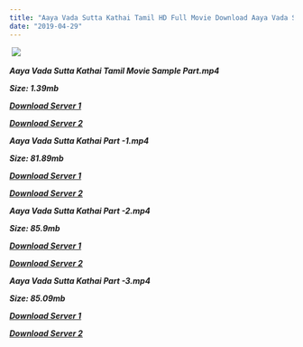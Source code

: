 ```yaml
---
title: "Aaya Vada Sutta Kathai Tamil HD Full Movie Download Aaya Vada Sutta Kathai Tamil HD Movie Download"
date: "2019-04-29"
---
```


 ![](https://images.moviebuff.com/5021c4a3-27f6-4650-9e6d-77dd44058308?w=1000)

**_Aaya Vada Sutta Kathai Tamil Movie Sample Part.mp4_**

**_Size: 1.39mb_**

**_[Download Server 1](http://s21.uptofiles.net//files/Tamil{18b9e36be58349bcedc591cb24b1d58373c4fcb8ec6c90ee99c2d93b5f4aedc9}202015{18b9e36be58349bcedc591cb24b1d58373c4fcb8ec6c90ee99c2d93b5f4aedc9}20Movies/Aaya{18b9e36be58349bcedc591cb24b1d58373c4fcb8ec6c90ee99c2d93b5f4aedc9}20Sutta{18b9e36be58349bcedc591cb24b1d58373c4fcb8ec6c90ee99c2d93b5f4aedc9}20Vada{18b9e36be58349bcedc591cb24b1d58373c4fcb8ec6c90ee99c2d93b5f4aedc9}20(2015){18b9e36be58349bcedc591cb24b1d58373c4fcb8ec6c90ee99c2d93b5f4aedc9}20DVDRip/Mp4{18b9e36be58349bcedc591cb24b1d58373c4fcb8ec6c90ee99c2d93b5f4aedc9}20HD/Aaya{18b9e36be58349bcedc591cb24b1d58373c4fcb8ec6c90ee99c2d93b5f4aedc9}20Sutta{18b9e36be58349bcedc591cb24b1d58373c4fcb8ec6c90ee99c2d93b5f4aedc9}20Vada{18b9e36be58349bcedc591cb24b1d58373c4fcb8ec6c90ee99c2d93b5f4aedc9}20DVDRip{18b9e36be58349bcedc591cb24b1d58373c4fcb8ec6c90ee99c2d93b5f4aedc9}20Sample.mp4)_**

**_[Download Server 2](http://s21.uptofiles.net//files/Tamil{18b9e36be58349bcedc591cb24b1d58373c4fcb8ec6c90ee99c2d93b5f4aedc9}202015{18b9e36be58349bcedc591cb24b1d58373c4fcb8ec6c90ee99c2d93b5f4aedc9}20Movies/Aaya{18b9e36be58349bcedc591cb24b1d58373c4fcb8ec6c90ee99c2d93b5f4aedc9}20Sutta{18b9e36be58349bcedc591cb24b1d58373c4fcb8ec6c90ee99c2d93b5f4aedc9}20Vada{18b9e36be58349bcedc591cb24b1d58373c4fcb8ec6c90ee99c2d93b5f4aedc9}20(2015){18b9e36be58349bcedc591cb24b1d58373c4fcb8ec6c90ee99c2d93b5f4aedc9}20DVDRip/Mp4{18b9e36be58349bcedc591cb24b1d58373c4fcb8ec6c90ee99c2d93b5f4aedc9}20HD/Aaya{18b9e36be58349bcedc591cb24b1d58373c4fcb8ec6c90ee99c2d93b5f4aedc9}20Sutta{18b9e36be58349bcedc591cb24b1d58373c4fcb8ec6c90ee99c2d93b5f4aedc9}20Vada{18b9e36be58349bcedc591cb24b1d58373c4fcb8ec6c90ee99c2d93b5f4aedc9}20DVDRip{18b9e36be58349bcedc591cb24b1d58373c4fcb8ec6c90ee99c2d93b5f4aedc9}20Sample.mp4)_**

**_Aaya Vada Sutta Kathai Part -1.mp4_**

**_Size: 81.89mb_**

**_[Download Server 1](http://s21.uptofiles.net//files/Tamil{18b9e36be58349bcedc591cb24b1d58373c4fcb8ec6c90ee99c2d93b5f4aedc9}202015{18b9e36be58349bcedc591cb24b1d58373c4fcb8ec6c90ee99c2d93b5f4aedc9}20Movies/Aaya{18b9e36be58349bcedc591cb24b1d58373c4fcb8ec6c90ee99c2d93b5f4aedc9}20Sutta{18b9e36be58349bcedc591cb24b1d58373c4fcb8ec6c90ee99c2d93b5f4aedc9}20Vada{18b9e36be58349bcedc591cb24b1d58373c4fcb8ec6c90ee99c2d93b5f4aedc9}20(2015){18b9e36be58349bcedc591cb24b1d58373c4fcb8ec6c90ee99c2d93b5f4aedc9}20DVDRip/Mp4{18b9e36be58349bcedc591cb24b1d58373c4fcb8ec6c90ee99c2d93b5f4aedc9}20HD/Aaya{18b9e36be58349bcedc591cb24b1d58373c4fcb8ec6c90ee99c2d93b5f4aedc9}20Sutta{18b9e36be58349bcedc591cb24b1d58373c4fcb8ec6c90ee99c2d93b5f4aedc9}20Vada{18b9e36be58349bcedc591cb24b1d58373c4fcb8ec6c90ee99c2d93b5f4aedc9}20DVDRip{18b9e36be58349bcedc591cb24b1d58373c4fcb8ec6c90ee99c2d93b5f4aedc9}20Part-1.mp4)_**

**_[Download Server 2](http://s21.uptofiles.net//files/Tamil{18b9e36be58349bcedc591cb24b1d58373c4fcb8ec6c90ee99c2d93b5f4aedc9}202015{18b9e36be58349bcedc591cb24b1d58373c4fcb8ec6c90ee99c2d93b5f4aedc9}20Movies/Aaya{18b9e36be58349bcedc591cb24b1d58373c4fcb8ec6c90ee99c2d93b5f4aedc9}20Sutta{18b9e36be58349bcedc591cb24b1d58373c4fcb8ec6c90ee99c2d93b5f4aedc9}20Vada{18b9e36be58349bcedc591cb24b1d58373c4fcb8ec6c90ee99c2d93b5f4aedc9}20(2015){18b9e36be58349bcedc591cb24b1d58373c4fcb8ec6c90ee99c2d93b5f4aedc9}20DVDRip/Mp4{18b9e36be58349bcedc591cb24b1d58373c4fcb8ec6c90ee99c2d93b5f4aedc9}20HD/Aaya{18b9e36be58349bcedc591cb24b1d58373c4fcb8ec6c90ee99c2d93b5f4aedc9}20Sutta{18b9e36be58349bcedc591cb24b1d58373c4fcb8ec6c90ee99c2d93b5f4aedc9}20Vada{18b9e36be58349bcedc591cb24b1d58373c4fcb8ec6c90ee99c2d93b5f4aedc9}20DVDRip{18b9e36be58349bcedc591cb24b1d58373c4fcb8ec6c90ee99c2d93b5f4aedc9}20Part-1.mp4)_**

**_Aaya Vada Sutta Kathai Part -2.mp4_**

**_Size: 85.9mb_**

**_[Download Server 1](http://s21.uptofiles.net//files/Tamil{18b9e36be58349bcedc591cb24b1d58373c4fcb8ec6c90ee99c2d93b5f4aedc9}202015{18b9e36be58349bcedc591cb24b1d58373c4fcb8ec6c90ee99c2d93b5f4aedc9}20Movies/Aaya{18b9e36be58349bcedc591cb24b1d58373c4fcb8ec6c90ee99c2d93b5f4aedc9}20Sutta{18b9e36be58349bcedc591cb24b1d58373c4fcb8ec6c90ee99c2d93b5f4aedc9}20Vada{18b9e36be58349bcedc591cb24b1d58373c4fcb8ec6c90ee99c2d93b5f4aedc9}20(2015){18b9e36be58349bcedc591cb24b1d58373c4fcb8ec6c90ee99c2d93b5f4aedc9}20DVDRip/Mp4{18b9e36be58349bcedc591cb24b1d58373c4fcb8ec6c90ee99c2d93b5f4aedc9}20HD/Aaya{18b9e36be58349bcedc591cb24b1d58373c4fcb8ec6c90ee99c2d93b5f4aedc9}20Sutta{18b9e36be58349bcedc591cb24b1d58373c4fcb8ec6c90ee99c2d93b5f4aedc9}20Vada{18b9e36be58349bcedc591cb24b1d58373c4fcb8ec6c90ee99c2d93b5f4aedc9}20DVDRip{18b9e36be58349bcedc591cb24b1d58373c4fcb8ec6c90ee99c2d93b5f4aedc9}20Part-2.mp4)_**

**_[Download Server 2](http://s21.uptofiles.net//files/Tamil{18b9e36be58349bcedc591cb24b1d58373c4fcb8ec6c90ee99c2d93b5f4aedc9}202015{18b9e36be58349bcedc591cb24b1d58373c4fcb8ec6c90ee99c2d93b5f4aedc9}20Movies/Aaya{18b9e36be58349bcedc591cb24b1d58373c4fcb8ec6c90ee99c2d93b5f4aedc9}20Sutta{18b9e36be58349bcedc591cb24b1d58373c4fcb8ec6c90ee99c2d93b5f4aedc9}20Vada{18b9e36be58349bcedc591cb24b1d58373c4fcb8ec6c90ee99c2d93b5f4aedc9}20(2015){18b9e36be58349bcedc591cb24b1d58373c4fcb8ec6c90ee99c2d93b5f4aedc9}20DVDRip/Mp4{18b9e36be58349bcedc591cb24b1d58373c4fcb8ec6c90ee99c2d93b5f4aedc9}20HD/Aaya{18b9e36be58349bcedc591cb24b1d58373c4fcb8ec6c90ee99c2d93b5f4aedc9}20Sutta{18b9e36be58349bcedc591cb24b1d58373c4fcb8ec6c90ee99c2d93b5f4aedc9}20Vada{18b9e36be58349bcedc591cb24b1d58373c4fcb8ec6c90ee99c2d93b5f4aedc9}20DVDRip{18b9e36be58349bcedc591cb24b1d58373c4fcb8ec6c90ee99c2d93b5f4aedc9}20Part-2.mp4)_**

**_Aaya Vada Sutta Kathai Part -3.mp4_**

**_Size: 85.09mb_**

**_[Download Server 1](http://s21.uptofiles.net//files/Tamil{18b9e36be58349bcedc591cb24b1d58373c4fcb8ec6c90ee99c2d93b5f4aedc9}202015{18b9e36be58349bcedc591cb24b1d58373c4fcb8ec6c90ee99c2d93b5f4aedc9}20Movies/Aaya{18b9e36be58349bcedc591cb24b1d58373c4fcb8ec6c90ee99c2d93b5f4aedc9}20Sutta{18b9e36be58349bcedc591cb24b1d58373c4fcb8ec6c90ee99c2d93b5f4aedc9}20Vada{18b9e36be58349bcedc591cb24b1d58373c4fcb8ec6c90ee99c2d93b5f4aedc9}20(2015){18b9e36be58349bcedc591cb24b1d58373c4fcb8ec6c90ee99c2d93b5f4aedc9}20DVDRip/Mp4{18b9e36be58349bcedc591cb24b1d58373c4fcb8ec6c90ee99c2d93b5f4aedc9}20HD/Aaya{18b9e36be58349bcedc591cb24b1d58373c4fcb8ec6c90ee99c2d93b5f4aedc9}20Sutta{18b9e36be58349bcedc591cb24b1d58373c4fcb8ec6c90ee99c2d93b5f4aedc9}20Vada{18b9e36be58349bcedc591cb24b1d58373c4fcb8ec6c90ee99c2d93b5f4aedc9}20DVDRip{18b9e36be58349bcedc591cb24b1d58373c4fcb8ec6c90ee99c2d93b5f4aedc9}20Part-3.mp4)_**

**_[Download Server 2](http://s21.uptofiles.net//files/Tamil{18b9e36be58349bcedc591cb24b1d58373c4fcb8ec6c90ee99c2d93b5f4aedc9}202015{18b9e36be58349bcedc591cb24b1d58373c4fcb8ec6c90ee99c2d93b5f4aedc9}20Movies/Aaya{18b9e36be58349bcedc591cb24b1d58373c4fcb8ec6c90ee99c2d93b5f4aedc9}20Sutta{18b9e36be58349bcedc591cb24b1d58373c4fcb8ec6c90ee99c2d93b5f4aedc9}20Vada{18b9e36be58349bcedc591cb24b1d58373c4fcb8ec6c90ee99c2d93b5f4aedc9}20(2015){18b9e36be58349bcedc591cb24b1d58373c4fcb8ec6c90ee99c2d93b5f4aedc9}20DVDRip/Mp4{18b9e36be58349bcedc591cb24b1d58373c4fcb8ec6c90ee99c2d93b5f4aedc9}20HD/Aaya{18b9e36be58349bcedc591cb24b1d58373c4fcb8ec6c90ee99c2d93b5f4aedc9}20Sutta{18b9e36be58349bcedc591cb24b1d58373c4fcb8ec6c90ee99c2d93b5f4aedc9}20Vada{18b9e36be58349bcedc591cb24b1d58373c4fcb8ec6c90ee99c2d93b5f4aedc9}20DVDRip{18b9e36be58349bcedc591cb24b1d58373c4fcb8ec6c90ee99c2d93b5f4aedc9}20Part-3.mp4)_**
